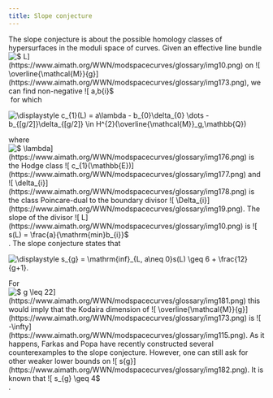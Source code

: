 ```yaml
---
title: Slope conjecture
---
```


The slope conjecture is about the possible homology classes of hypersurfaces in the moduli space of curves. Given an effective line bundle ![$ L$](https://www.aimath.org/WWN/modspacecurves/glossary/img10.png) on ![$ \overline{\mathcal{M}}_{g}$](https://www.aimath.org/WWN/modspacecurves/glossary/img173.png), we can find non-negative ![$ a,b_{i}$](https://www.aimath.org/WWN/modspacecurves/glossary/img174.png) for which

![$\displaystyle c_{1}(L) = a\lambda - b_{0}\delta_{0} \dots -b_{[g/2]}\delta_{[g/2]}
\in H^{2}(\overline{\mathcal{M}}_g,\mathbb{Q})$](https://www.aimath.org/WWN/modspacecurves/glossary/img175.png)

where ![$ \lambda$](https://www.aimath.org/WWN/modspacecurves/glossary/img176.png) is the Hodge class ![$ c_{1}(\mathbb{E})$](https://www.aimath.org/WWN/modspacecurves/glossary/img177.png) and ![$ \delta_{i}$](https://www.aimath.org/WWN/modspacecurves/glossary/img178.png) is the class Poincare-dual to the boundary divisor ![$ \Delta_{i}$](https://www.aimath.org/WWN/modspacecurves/glossary/img19.png). The slope of the divisor ![$ L$](https://www.aimath.org/WWN/modspacecurves/glossary/img10.png) is ![$ s(L)
= \frac{a}{\mathrm{min}b_{i}}$](https://www.aimath.org/WWN/modspacecurves/glossary/img179.png). The slope conjecture states that

![$\displaystyle s_{g} = \mathrm{inf}_{L, a\neq 0}s(L) \geq 6 + \frac{12}{g+1}.$](https://www.aimath.org/WWN/modspacecurves/glossary/img180.png)

For ![$ g \leq 22$](https://www.aimath.org/WWN/modspacecurves/glossary/img181.png) this would imply that the Kodaira dimension of ![$ \overline{\mathcal{M}}_{g}$](https://www.aimath.org/WWN/modspacecurves/glossary/img173.png) is ![$ -\infty$](https://www.aimath.org/WWN/modspacecurves/glossary/img115.png). As it happens, Farkas and Popa have recently constructed several counterexamples to the slope conjecture. However, one can still ask for other weaker lower bounds on ![$ s_{g}$](https://www.aimath.org/WWN/modspacecurves/glossary/img182.png). It is known that ![$ s_{g} \geq 4$](https://www.aimath.org/WWN/modspacecurves/glossary/img183.png).
